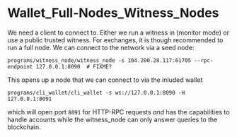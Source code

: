 # Wallet\_Full-Nodes\_Witness\_Nodes

We need a client to connect to. Either we run a witness in \(monitor mode\) or use a public trusted witness. For exchanges, it is though recommended to run a full node. We can connect to the network via a seed node:

```text
programs/witness_node/witness_node -s 104.200.28.117:61705 --rpc-endpoint 127.0.0.1:8090  # FIXME?
```

This opens up a node that we can connect to via the inluded wallet

```text
programs/cli_wallet/cli_wallet -s ws://127.0.0.1:8090 -H 127.0.0.1:8091
```

which will open port `8091` for HTTP-RPC requests _and_ has the capabilities to handle accounts while the witness\_node can only answer queries to the blockchain.

